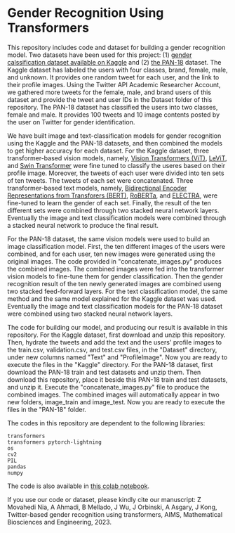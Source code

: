 # Gender Recognition Using Transformers

This repository includes code and dataset for building a gender recognition model. Two datasets have been used for this project: (1) [gender calssification dataset available on Kaggle](https://www.kaggle.com/datasets/crowdflower/twitter-user-gender-classification) and (2) [the PAN-18](https://zenodo.org/record/3746006) dataset. The Kaggle dataset has labeled the users with four classes, brand, female, male, and unknown. It provides one random tweet for each user, and the link to their profile images. Using the Twitter API Academic Researcher Account, we gathered more tweets for the female, male, and brand users of this dataset and provide the tweet and user IDs in the Dataset folder of this repository. The PAN-18 dataset has classified the users into two classes, female and male. It provides 100 tweets and 10 image contents posted by the user on Twitter for gender identification. 

We have built image and text-classification models for gender recognition using the Kaggle and the PAN-18 datasets, and then combined the models to get higher accuracy for each dataset. For the Kaggle dataset, three transformer-based vision models, namely, [Vision Transformers (ViT)](https://huggingface.co/docs/transformers/model_doc/vit), [LeViT](https://huggingface.co/docs/transformers/model_doc/levit), and [Swin Transformer](https://huggingface.co/docs/transformers/model_doc/swin) were fine tuned to classify the useres based on their profile image. Moreover, the tweets of each user were divided into ten sets of ten tweets. The tweets of each set were concatenated. Three transformer-based text models, namely, [Bidirectional Encoder Representations from Transforers (BERT)](https://huggingface.co/docs/transformers/model_doc/bert), [RoBERTa](https://huggingface.co/docs/transformers/model_doc/roberta), and [ELECTRA](https://huggingface.co/docs/transformers/model_doc/electra), were fine-tuned to learn the gender of each set. Finally, the result of the ten different sets were combined through two stacked neural network layers. Eventually the image and text classification models were combined through a stacked neural network to produce the final result.

For the PAN-18 dataset, the same vision models were used to build an image classification model. First, the ten different images of the users were combined, and for each user, ten new images were generated using the original images. The code provided in "concatenate_images.py" produces the combined images. 
The combined images were fed into the transformer vision models to fine-tune them for gender classification. Then the gender recognition result of the ten newly generated images are combined useng two stacked feed-forward layers. For the text classification model, the same method and the same model explained for the Kaggle dataset was used. Eventually the image and text classification models for the PAN-18 dataset were combined using two stacked neural network layers.

The code for building our model, and producing our result is available in this repository. For the Kaggle dataset, first download and unzip this repository. Then, hydrate the tweets and add the text and the users' profile images to the train.csv, validation.csv, and test.csv files, in the "Dataset" directory, under new columns named "Text" and "ProfileImage". Now you are ready to execute the files in the "Kaggle" directory. 
For the PAN-18 dataset, first download the PAN-18 train and test datasets and unzip them. Then download this repository, place it beside this PAN-18 train and test datasets, and unzip it. Execute the "concatenate_images.py" file to produce the combined images. The combined images will automatically appear in two new folders, image_train and image_test. Now you are ready to execute the files in the "PAN-18" folder.

The codes in this repository are dependent to the following libraries:

    transformers
    transformers pytorch-lightning
    os
    cv2
    PIL
    pandas
    numpy

The code is also available in [this colab notebook](https://colab.research.google.com/drive/1e4YCl5qv-siLN2csaPpQdwn9gqgjGbCn).

If you use our code or dataset, please kindly cite our manuscript:
Z Movahedi Nia, A Ahmadi, B Mellado, J Wu, J Orbinski, A Asgary, J Kong, Twitter-based gender recognition using transformers, AIMS, Mathematical Biosciences and Engineering, 2023.
